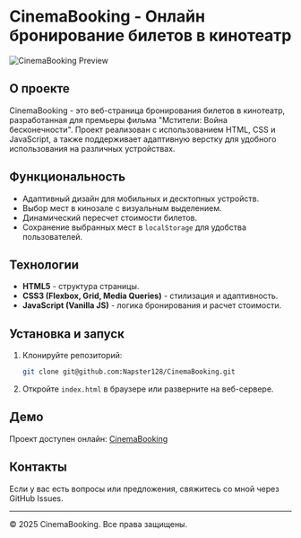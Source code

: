 # CinemaBooking - Онлайн бронирование билетов в кинотеатр

![CinemaBooking Preview](https://napster128.github.io/CinemaBooking/img/preview.png)

## О проекте
CinemaBooking - это веб-страница бронирования билетов в кинотеатр, разработанная для премьеры фильма "Мстители: Война бесконечности". Проект реализован с использованием HTML, CSS и JavaScript, а также поддерживает адаптивную верстку для удобного использования на различных устройствах.

## Функциональность
- Адаптивный дизайн для мобильных и десктопных устройств.
- Выбор мест в кинозале с визуальным выделением.
- Динамический пересчет стоимости билетов.
- Сохранение выбранных мест в `localStorage` для удобства пользователей.

## Технологии
- **HTML5** - структура страницы.
- **CSS3 (Flexbox, Grid, Media Queries)** - стилизация и адаптивность.
- **JavaScript (Vanilla JS)** - логика бронирования и расчет стоимости.

## Установка и запуск
1. Клонируйте репозиторий:
   ```sh
   git clone git@github.com:Napster128/CinemaBooking.git
   ```
2. Откройте `index.html` в браузере или разверните на веб-сервере.

## Демо
Проект доступен онлайн: [CinemaBooking](https://napster128.github.io/CinemaBooking/)

## Контакты
Если у вас есть вопросы или предложения, свяжитесь со мной через GitHub Issues.

---
© 2025 CinemaBooking. Все права защищены.
